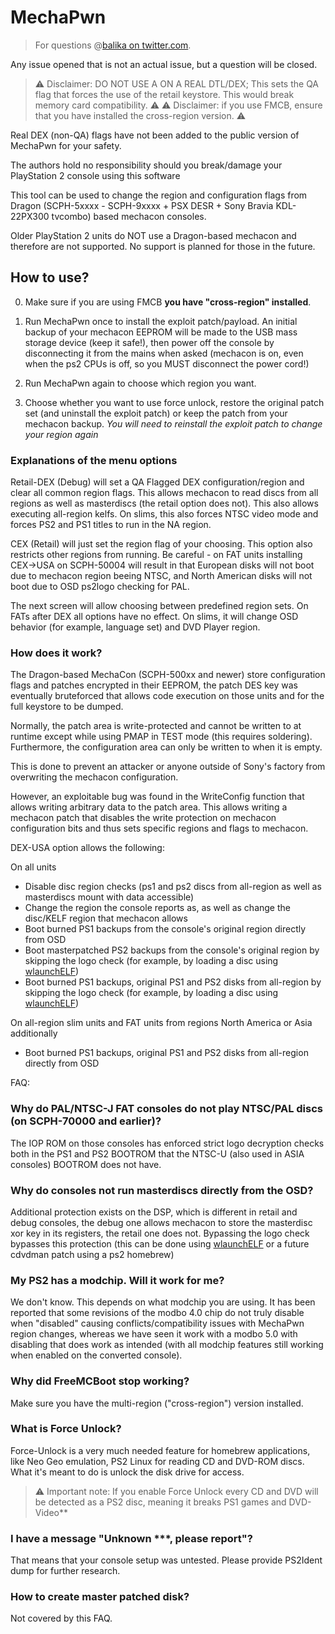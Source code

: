 # MechaPwn

> For questions @[balika on twitter.com](https://twitter.com/balika011).

Any issue opened that is not an actual issue, but a question will be closed.

> :warning: Disclaimer: DO NOT USE A ON A REAL DTL/DEX; This sets the QA flag that forces the use of the retail keystore. This would break memory card compatibility. :warning:
> :warning: Disclaimer: if you use FMCB, ensure that you have installed the cross-region version. :warning:

Real DEX (non-QA) flags have not been added to the public version of MechaPwn for your safety.

The authors hold no responsibility should you break/damage your PlayStation 2 console using this software

This tool can be used to change the region and configuration flags from Dragon (SCPH-5xxxx - SCPH-9xxxx + PSX DESR + Sony Bravia KDL-22PX300 tvcombo) based mechacon consoles.

Older PlayStation 2 units do NOT use a Dragon-based mechacon and therefore are not supported. No support is planned for those in the future.

## How to use?

0) Make sure if you are using FMCB **you have "cross-region" installed**.

1) Run MechaPwn once to install the exploit patch/payload. An initial backup of your mechacon EEPROM will be made to the USB mass storage device (keep it safe!), then power off the console by disconnecting it from the mains when asked (mechacon is on, even when the ps2 CPUs is off, so you MUST disconnect the power cord!)
2) Run MechaPwn again to choose which region you want.
3) Choose whether you want to use force unlock, restore the original patch set (and uninstall the exploit patch) or keep the patch from your mechacon backup.
_You will need to reinstall the exploit patch to change your region again_

### Explanations of the menu options

Retail-DEX (Debug) will set a QA Flagged DEX configuration/region and clear all common region flags. This allows mechacon to read discs from all regions as well as masterdiscs (the retail option does not). This also allows executing all-region kelfs. On slims, this also forces NTSC video mode and forces PS2 and PS1 titles to run in the NA region.

CEX (Retail) will just set the region flag of your choosing. This option also restricts other regions from running. Be careful - on FAT units installing CEX->USA on SCPH-50004 will result in that European disks will not boot due to mechacon region beeing NTSC, and North American disks will not boot due to OSD ps2logo checking for PAL.

The next screen will allow choosing between predefined region sets. On FATs after DEX all options have no effect. On slims, it will change OSD behavior (for example, language set) and DVD Player region.

### How does it work?

The Dragon-based MechaCon (SCPH-500xx and newer) store configuration flags and patches encrypted in their EEPROM, the patch DES key was eventually bruteforced that allows code execution on those units and for the full keystore to be dumped.

Normally, the patch area is write-protected and cannot be written to at runtime except while using PMAP in TEST mode (this requires soldering). Furthermore, the configuration area can only be written to when it is empty.

This is done to prevent an attacker or anyone outside of Sony's factory from overwriting the mechacon configuration.

However, an exploitable bug was found in the WriteConfig function that allows writing arbitrary data to the patch area. This allows writing a mechacon patch that disables the write protection on mechacon configuration bits and thus sets specific regions and flags to mechacon.

DEX-USA option allows the following:

On all units

- Disable disc region checks (ps1 and ps2 discs from all-region as well as masterdiscs mount with data accessible)
- Change the region the console reports as, as well as change the disc/KELF region that mechacon allows
- Boot burned PS1 backups from the console's original region directly from OSD
- Boot masterpatched PS2 backups from the console's original region by skipping the logo check (for example, by loading a disc using [wlaunchELF](https://github.com/ps2homebrew/wLaunchELF))
- Boot burned PS1 backups, original PS1 and PS2 disks from all-region by skipping the logo check (for example, by loading a disc using [wlaunchELF](https://github.com/ps2homebrew/wLaunchELF))

On all-region slim units and FAT units from regions North America or Asia additionally

- Boot burned PS1 backups, original PS1 and PS2 disks from all-region directly from OSD

FAQ:

### Why do PAL/NTSC-J FAT consoles do not play NTSC/PAL discs (on SCPH-70000 and earlier)?

The IOP ROM on those consoles has enforced strict logo decryption checks both in the PS1 and PS2 BOOTROM that the NTSC-U (also used in ASIA consoles) BOOTROM does not have.

### Why do consoles not run masterdiscs directly from the OSD?

Additional protection exists on the DSP, which is different in retail and debug consoles, the debug one allows mechacon to store the masterdisc xor key in its registers, the retail one does not.
Bypassing the logo check bypasses this protection (this can be done using [wlaunchELF](https://github.com/ps2homebrew/wLaunchELF) or a future cdvdman patch using a ps2 homebrew)

### My PS2 has a modchip. Will it work for me?

We don't know. This depends on what modchip you are using. It has been reported that some revisions of the modbo 4.0 chip do not truly disable when "disabled" causing conflicts/compatibility issues with MechaPwn region changes, whereas we have seen it work with a modbo 5.0 with disabling that does work as intended (with all modchip features still working when enabled on the converted console).

### Why did FreeMCBoot stop working?

Make sure you have the multi-region ("cross-region") version installed.

### What is Force Unlock?

Force-Unlock is a very much needed feature for homebrew applications, like Neo Geo emulation, PS2 Linux for reading CD and DVD-ROM discs.
What it's meant to do is unlock the disk drive for access.

> :warning: Important note: If you enable Force Unlock every CD and DVD will be detected as a PS2 disc, meaning it breaks PS1 games and DVD-Video**

### I have a message "Unknown ***, please report"?

That means that your console setup was untested. Please provide PS2Ident dump for further research.

### How to create master patched disk?

Not covered by this FAQ.
